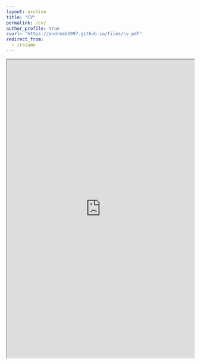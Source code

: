 ```yaml
---
layout: archive
title: "CV"
permalink: /cv/
author_profile: true
cvurl: 'https://andreab1997.github.io/files/cv.pdf'
redirect_from:
  - /resume
---
```


<iframe width="100%" height="800" src="https://andreab1997.github.io/files/cv.pdf">
    <embed src="https://andreab1997.github.io/files/cv.pdf">
        <p>This browser does not support PDFs. Please download the PDF to view it: <a href="https://andreab1997.github.io/files/cv.pdf">Download PDF</a>.</p>
    </embed>
</object>


or you can download it [here](https://andreab1997.github.io/files/cv.pdf).

